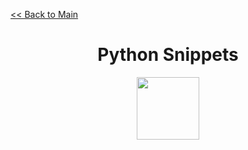 
[<< Back to Main](https://github.com/seraph776/CodeCrypt776)
<div align="center" >

# Python Snippets

<img src="https://cdn.jsdelivr.net/npm/simple-icons@3.0.1/icons/python.svg" img width="100"/>
    
</div>  

